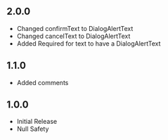 ## 2.0.0
* Changed confirmText to DialogAlertText
* Changed cancelText to DialogAlertText
* Added Required for text to have a DialogAlertText

## 1.1.0
* Added comments

## 1.0.0

* Initial Release
* Null Safety